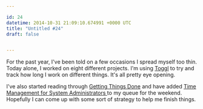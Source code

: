```yaml
---

id: 24
datetime: 2014-10-31 21:09:10.674991 +0000 UTC
title: "Untitled #24"
draft: false


---
```


For the past year, I've been told on a few occasions I spread myself too thin. Today alone, I worked on eight different projects. I'm using [Toggl](https://www.toggl.com) to try and track how long I work on different things. It's all pretty eye opening.

I've also started reading through [Getting Things Done](https://www.goodreads.com/book/show/1633.Getting_Things_Done) and have added [Time Management for System Administrators
](https://www.goodreads.com/book/show/376236.Time_Management_for_System_Administrators) to my queue for the weekend. Hopefully I can come up with some sort of strategy to help me finish things.
